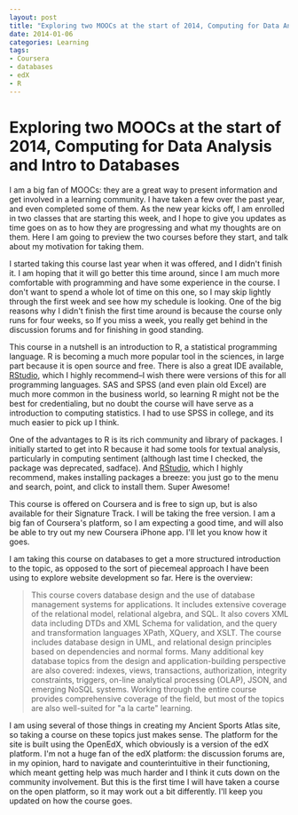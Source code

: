 ```yaml
---
layout: post
title: "Exploring two MOOCs at the start of 2014, Computing for Data Analysis and Intro to Databases"
date: 2014-01-06
categories: Learning
tags:
- Coursera
- databases
- edX
- R
---
```


# Exploring two MOOCs at the start of 2014, Computing for Data Analysis and Intro to Databases

I am a big fan of MOOCs: they are a great way to present information and get involved in a learning community. I have taken a few over the past year, and even completed some of them. As the new year kicks off, I am enrolled in two classes that are starting this week, and I hope to give you updates as time goes on as to how they are progressing and what my thoughts are on them. Here I am going to preview the two courses before they start, and talk about my motivation for taking them.

I started taking this course last year when it was offered, and I didn't finish it. I am hoping that it will go better this time around, since I am much more comfortable with programming and have some experience in the course. I don't want to spend a whole lot of time on this one, so I may skip lightly through the first week and see how my schedule is looking. One of the big reasons why I didn't finish the first time around is because the course only runs for four weeks, so If you miss a week, you really get behind in the discussion forums and for finishing in good standing.

This course in a nutshell is an introduction to R, a statistical programming language. R is becoming a much more popular tool in the sciences, in large part because it is open source and free. There is also a great IDE available, [RStudio][1], which I highly recommend–I wish there were versions of this for all programming languages. SAS and SPSS (and even plain old Excel) are much more common in the business world, so learning R might not be the best for credentialing, but no doubt the course will have serve as a introduction to computing statistics. I had to use SPSS in college, and its much easier to pick up I think.

One of the advantages to R is its rich community and library of packages. I initially started to get into R because it had some tools for textual analysis, particularly in computing sentiment (although last time I checked, the package was deprecated, sadface). And [RStudio][1], which I highly recommend, makes installing packages a breeze: you just go to the menu and search, point, and click to install them. Super Awesome!

This course is offered on Coursera and is free to sign up, but is also available for their Signature Track. I will be taking the free version. I am a big fan of Coursera's platform, so I am expecting a good time, and will also be able to try out my new Coursera iPhone app. I'll let you know how it goes.

I am taking this course on databases to get a more structured introduction to the topic, as opposed to the sort of piecemeal approach I have been using to explore website development so far. Here is the overview:

> This course covers database design and the use of database management systems for applications. It includes extensive coverage of the relational model, relational algebra, and SQL. It also covers XML data including DTDs and XML Schema for validation, and the query and transformation languages XPath, XQuery, and XSLT. The course includes database design in UML, and relational design principles based on dependencies and normal forms. Many additional key database topics from the design and application-building perspective are also covered: indexes, views, transactions, authorization, integrity constraints, triggers, on-line analytical processing (OLAP), JSON, and emerging NoSQL systems. Working through the entire course provides comprehensive coverage of the field, but most of the topics are also well-suited for "a la carte" learning.

I am using several of those things in creating my Ancient Sports Atlas site, so taking a course on these topics just makes sense. The platform for the site is built using the OpenEdX, which obviously is a version of the edX platform. I'm not a huge fan of the edX platform: the discussion forums are, in my opinion, hard to navigate and counterintuitive in their functioning, which meant getting help was much harder and I think it cuts down on the community involvement. But this is the first time I will have taken a course on the open platform, so it may work out a bit differently. I'll keep you updated on how the course goes.

[1]: http://www.rstudio.com/ "RStudio"
